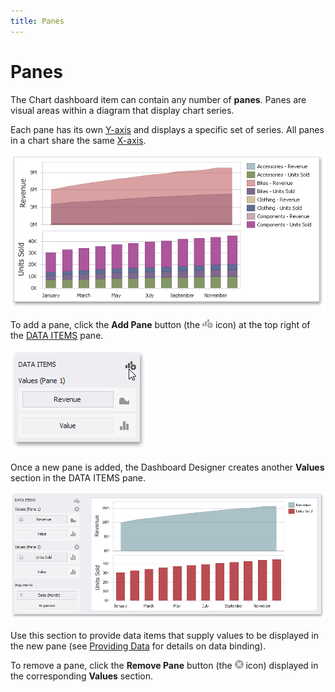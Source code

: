 ```yaml
---
title: Panes
---
```

# Panes
The Chart dashboard item can contain any number of **panes**. Panes are visual areas within a diagram that display chart series.

Each pane has its own [Y-axis](axes/y-axis.md) and displays a specific set of series. All panes in a chart share the same [X-axis](axes/x-axis.md).

![Chart_MultiplePanes](../../../../images/img117869.png)

To add a pane, click the **Add Pane** button (the ![Chart_Panes_AddPane](../../../../images/img19543.png) icon) at the top right of the [DATA ITEMS](../../ui-elements/data-items-pane.md) pane.

![Chart_AddPane](../../../../images/img117870.png)

Once a new pane is added, the Dashboard Designer creates another **Values** section in the DATA ITEMS pane.

![Chart_MultiplePanes_DataBinding](../../../../images/img117872.png)

Use this section to provide data items that supply values to be displayed in the new pane (see [Providing Data](providing-data.md) for details on data binding).

To remove a pane, click the **Remove Pane** button (the ![Chart_Panes_RemovePane](../../../../images/img19544.png) icon) displayed in the corresponding **Values** section.